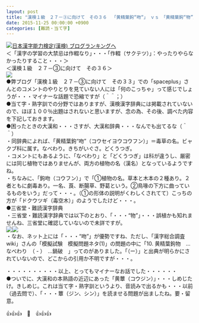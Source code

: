 ```yaml
---
layout: post
title: "漢検１級　２７－③に向けて　その３６ 　「黄精葉鉤“吻“」　ｖｓ　「黄精葉鉤“物”」"
date: 2015-11-25 00:00:00 +0900
categories: [難読・当て字]
---
```


[![](/syuusyuu9701/assets/images/漢検１級-２７－③に向けて-その３６-「黄精葉鉤“吻“」-ｖｓ-「黄精葉鉤“物”」-br_c_3028_1.gif)](http://blog.with2.net/link.php?1659096:3028 "日本漢字能力検定(漢検) ブログランキングへ")[日本漢字能力検定(漢検) ブログランキングへ](http://blog.with2.net/link.php?1659096:3028)  
＜「漢字の学習の大禁忌は作輟なり」・・・「作輟（サクテツ）」：やったりやらなかったりすること・・・＞  
＜漢検１級　２７－③に向けて　その３６＞  
![](/syuusyuu9701/assets/images/漢検１級-２７－③に向けて-その３６-「黄精葉鉤“吻“」-ｖｓ-「黄精葉鉤“物”」-05b1a71a1880e10a12d9126032c378e2.jpg)  
●弊ブログ「漢検１級　２７－③に向けて　その３３」での「spaceplus」さんとのコメントのやりとりを見ていない人には「何のこっちゃ」って感じでしょうが・・・マイナーな話題で恐縮ですが（＾＾；）  
●当て字・熟字訓での分野ではありますが、漢検漢字辞典には掲載されていないので、ほぼ１００％出題はされないと思いますが、念の為、その後、調べた内容を下記しておきます。  
●困ったときの大漢和・・・さすが、大漢和辞典・・・なんでも出てるな（＾＾）  
・同辞典によれば、「黄精葉鉤“吻”（コウセイヨウコウフン）」＝毒草の名。ビャクブ科に属す。なべわり。きちがいぐさ。どくうつぎ。  
・コメントにもあるように、「なべわり」と「どくうつぎ」は科が違うし、厳密には同じ植物ではありませんが、両方の植物の名（漢名）となっているようですね。  
・ちなみに、「鉤吻（コウフン）」で「①植物の名。草本と木本の２種あり。２者ともに劇毒あり。一名、莨、断腸草、野葛という。②鳥喙の下方に曲っているものをいう」だって・・・。（①の形体の説明がくわしくされてて）こっちの方が「ドクウツギ（毒空木）」のようでしたけど・・・。  
●三省堂・難読漢字辞典  
・三省堂・難読漢字辞典では以下のとおり、「・・・“物”」・・・誤植かも知れませんね、三省堂に確認していないので未詳ですが。  
![](/syuusyuu9701/assets/images/漢検１級-２７－③に向けて-その３６-「黄精葉鉤“吻“」-ｖｓ-「黄精葉鉤“物”」-f0598bc2cb7eeba7e67761ad631e28db.jpg)![](/syuusyuu9701/assets/images/漢検１級-２７－③に向けて-その３６-「黄精葉鉤“吻“」-ｖｓ-「黄精葉鉤“物”」-ec6dcb1bd3f15fc8e307c9877b53705e.jpg)  
・なお、ネット上には「・・・“吻”」が優勢ですね、ただし、「漢字総合調査wiki」さんの「模擬試験　模擬問題ネタ(1)」の問題の中に「10. 黄精葉鉤物　…　なべわり　（ - ）　…鍋破　」ってのがありました。「（ー）」と出典が明らかにされていないので、どこからの引用か不明ですが・・・。  
  
・・・・・・・・・・以上、とってもマイナーなお話でした・・・・・・  
●ついでに、大漢和の本熟語の近辺にあった「黄蕈（コウジン）」・・・しめじたけ。きしめじ。これは当て字・熟字訓というより、音読みで出るかも・・・以前（過去問で）、「・・・蕈（ジン、シン）」を読ませる問題が出ましたね。要・留意。  
  
👍👍👍　🐑　👍👍👍  